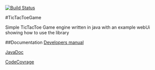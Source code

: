 [![Build Status](https://travis-ci.org/Thotulidid/TicTacToeGame.svg?branch=develop)](https://travis-ci.org/Thotulidid/TicTacToeGame)

#TicTacToeGame

Simple TicTacToe Game engine written in java with an example webUi showing how to use the library

##Documentation
[Developers manual](docs/DEVELOPER.md)

[JavaDoc](http://thotulidid.github.io/TicTacToeGame/javadoc)

[CodeCovrage](http://thotulidid.github.io/TicTacToeGame/cobertura)

